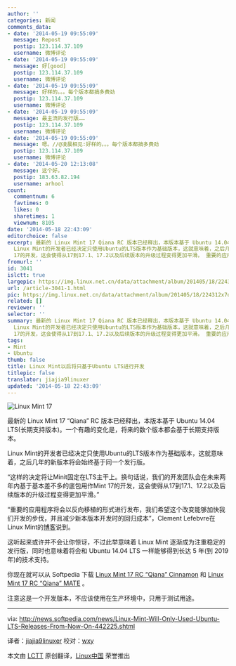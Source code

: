 ```yaml
---
author: ''
categories: 新闻
comments_data:
- date: '2014-05-19 09:55:09'
  message: Repost
  postip: 123.114.37.109
  username: 微博评论
- date: '2014-05-19 09:55:09'
  message: 好[good]
  postip: 123.114.37.109
  username: 微博评论
- date: '2014-05-19 09:55:09'
  message: 好样的。。。每个版本都搞多费劲
  postip: 123.114.37.109
  username: 微博评论
- date: '2014-05-19 09:55:09'
  message: 最主流的发行版……
  postip: 123.114.37.109
  username: 微博评论
- date: '2014-05-19 09:55:09'
  message: 嗯。//@凌晨相见:好样的。。。每个版本都搞多费劲
  postip: 123.114.37.109
  username: 微博评论
- date: '2014-05-20 12:13:08'
  message: 这个好。
  postip: 183.63.82.194
  username: arhool
count:
  commentnum: 6
  favtimes: 0
  likes: 0
  sharetimes: 1
  viewnum: 8105
date: '2014-05-18 22:43:09'
editorchoice: false
excerpt: 最新的 Linux Mint 17 Qiana RC 版本已经释出，本版本基于 Ubuntu 14.04 LTS(长期支持版本)。一个有趣的变化是，将来的数个版本都会基于长期支持版本。
  Linux Mint的开发者已经决定只使用Ubuntu的LTS版本作为基础版本，这就意味着，之后几年的新版本将会始终基于同一个发行版。 这样的决定将让Minit固定在LTS主干上。换句话说，我们的开发团队会在未来两年内基于基本差不多的底包用作Mint
  17的开发，这会使得从17到17.1、17.2以及后续版本的升级过程变得更加平滑。 重要的应用程序将会以反向移植的形式进行发布，我们希望这个改变能够加快
fromurl: ''
id: 3041
islctt: true
largepic: https://img.linux.net.cn/data/attachment/album/201405/18/224312x7osnqoqr7outfhs.jpg
url: /article-3041-1.html
pic: https://img.linux.net.cn/data/attachment/album/201405/18/224312x7osnqoqr7outfhs.jpg.thumb.jpg
related: []
reviewer: ''
selector: ''
summary: 最新的 Linux Mint 17 Qiana RC 版本已经释出，本版本基于 Ubuntu 14.04 LTS(长期支持版本)。一个有趣的变化是，将来的数个版本都会基于长期支持版本。
  Linux Mint的开发者已经决定只使用Ubuntu的LTS版本作为基础版本，这就意味着，之后几年的新版本将会始终基于同一个发行版。 这样的决定将让Minit固定在LTS主干上。换句话说，我们的开发团队会在未来两年内基于基本差不多的底包用作Mint
  17的开发，这会使得从17到17.1、17.2以及后续版本的升级过程变得更加平滑。 重要的应用程序将会以反向移植的形式进行发布，我们希望这个改变能够加快
tags:
- Mint
- Ubuntu
thumb: false
title: Linux Mint以后将只基于Ubuntu LTS进行开发
titlepic: false
translator: jiajia9linuxer
updated: '2014-05-18 22:43:09'
---
```


![Linux Mint 17](/data/attachment/album/201405/18/224312x7osnqoqr7outfhs.jpg)


最新的 Linux Mint 17 “Qiana” RC 版本已经释出，本版本基于 Ubuntu 14.04 LTS(长期支持版本)。一个有趣的变化是，将来的数个版本都会基于长期支持版本。


Linux Mint的开发者已经决定只使用Ubuntu的LTS版本作为基础版本，这就意味着，之后几年的新版本将会始终基于同一个发行版。


“这样的决定将让Minit固定在LTS主干上。换句话说，我们的开发团队会在未来两年内基于基本差不多的底包用作Mint 17的开发，这会使得从17到17.1、17.2以及后续版本的升级过程变得更加平滑。”


“重要的应用程序将会以反向移植的形式进行发布，我们希望这个改变能够加快我们开发的步伐，并且减少新本版本开发时的回归成本”，Clement Lefebvre在Linux Mint的[博客](http://blog.linuxmint.com/?p=2613)说到。


这听起来或许并不会让你惊讶，不过此举意味着 Linux Mint 逐渐成为注重稳定的发行版，同时也意味着将会和 Ubuntu 14.04 LTS 一样能够得到长达 5 年(到 2019年)的技术支持。


你现在就可以从 Softpedia 下载 [Linux Mint 17 RC “Qiana” Cinnamon](http://linux.softpedia.com/get/System/Operating-Systems/Linux-Distributions/Linux-Mint-17252.shtml) 和 [Linux Mint 17 RC “Qiana” MATE](http://linux.softpedia.com/get/System/Operating-Systems/Linux-Distributions/Linux-Mint-Gloria-31769.shtml) 。


注意这是一个开发版本，不应该使用在生产环境中，只用于测试用途。




---


via: <http://news.softpedia.com/news/Linux-Mint-Will-Only-Used-Ubuntu-LTS-Releases-From-Now-On-442225.shtml>


译者：[jiajia9linuxer](https://github.com/jiajia9linuxer) 校对：[wxy](https://github.com/wxy)


本文由 [LCTT](https://github.com/LCTT/TranslateProject) 原创翻译，[Linux中国](http://linux.cn/) 荣誉推出